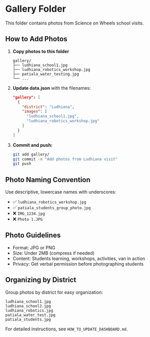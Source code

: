 # Gallery Folder

This folder contains photos from Science on Wheels school visits.

## How to Add Photos

1. **Copy photos to this folder**
   ```
   gallery/
   ├── ludhiana_school1.jpg
   ├── ludhiana_robotics_workshop.jpg
   ├── patiala_water_testing.jpg
   └── ...
   ```

2. **Update data.json** with the filenames:
   ```json
   "gallery": [
     {
       "district": "Ludhiana",
       "images": [
         "ludhiana_school1.jpg",
         "ludhiana_robotics_workshop.jpg"
       ]
     }
   ]
   ```

3. **Commit and push:**
   ```bash
   git add gallery/
   git commit -m "Add photos from Ludhiana visit"
   git push
   ```

## Photo Naming Convention

Use descriptive, lowercase names with underscores:
- ✅ `ludhiana_robotics_workshop.jpg`
- ✅ `patiala_students_group_photo.jpg`
- ❌ `IMG_1234.jpg`
- ❌ `Photo 1.JPG`

## Photo Guidelines

- Format: JPG or PNG
- Size: Under 2MB (compress if needed)
- Content: Students learning, workshops, activities, van in action
- Privacy: Get verbal permission before photographing students

## Organizing by District

Group photos by district for easy organization:
```
ludhiana_school1.jpg
ludhiana_school2.jpg
ludhiana_robotics.jpg
patiala_water_test.jpg
patiala_students.jpg
```

For detailed instructions, see `HOW_TO_UPDATE_DASHBOARD.md`.

